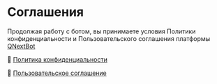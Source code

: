 # Соглашения

Продолжая работу с ботом, вы принимаете условия Политики конфиденциальности и Пользовательского соглашения платформы [QNextBot](https://t.me/qnextbot)

🔸 [ Политика конфиденциальности](https://qnext.app/docs/agreements/privacy/) 

🔸 [Пользовательское соглашение](https://qnext.app/docs/agreements/terms/)